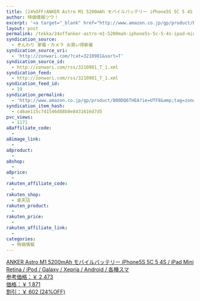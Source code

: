 ```yaml
---
title: (24%OFF)ANKER Astro M1 5200mAh モバイルバッテリー iPhone5S 5C 5 4S / iPad Mini Retina / iPod / Galaxy / Xepria / Android / 各種スマ ￥1,871
author: 特価情報ツウ！
excerpt: '<a target="_blank" href="http://www.amazon.co.jp/gp/product/B00DQ6THEA?ie=UTF8&amp;tag=zonwari-22&amp;linkCode=as2&amp;camp=247&amp;creative=7399&amp;creativeASIN=B00DQ6THEA"><img src="http://ecx.images-amazon.com/images/I/31wsWkE0rKL._SL100_.jpg"><br>ANKER Astro M1 5200mAh &#12514;&#12496;&#12452;&#12523;&#12496;&#12483;&#12486;&#12522;&#12540; iPhone5S 5C 5 4S / iPad Mini Retina / iPod / Galaxy / Xepria / Android / &#21508;&#31278;&#12473;&#12510;<br>&#21442;&#32771;&#20385;&#26684;&#65306;&#65509; 2,473<br>&#20385;&#26684;&#65306;&#65509; 1,871<br>&#21106;&#24341;&#65306;&#65509; 602 (24%OFF)</a>'
layout: post
permalink: /tokka/24offanker-astro-m1-5200mah-iphone5s-5c-5-4s-ipad-mini-retina-ipod-galaxy-xepria-android-1871.html
syndication_source:
  - ぞんわり 家電・カメラ お買い得新着
syndication_source_uri:
  - 'http://zonwari.com/?cat=3210981&sort=T'
syndication_source_id:
  - http://zonwari.com/rss/3210981_T_1.xml
syndication_feed:
  - http://zonwari.com/rss/3210981_T_1.xml
syndication_feed_id:
  - 19
syndication_permalink:
  - 'http://www.amazon.co.jp/gp/product/B00DQ6THEA?ie=UTF8&amp;tag=zonwari-22&amp;linkCode=as2&amp;camp=247&amp;creative=7399&amp;creativeASIN=B00DQ6THEA'
syndication_item_hash:
  - c46ae115c741546d88b0e8431616d7d5
pvc_views:
  - 1171
a8affiliate_code:
  - 
a8image_link:
  - 
a8product:
  - 
a8shop:
  - 
a8price:
  - 
rakuten_affiliate_code:
  - 
rakuten_shop:
  - 楽天店
rakuten_product:
  - 
rakuten_price:
  - 
rakuten_affiliate_link:
  - 
categories:
  - 特価情報
---
```

[<img src='http://i2.wp.com/ecx.images-amazon.com/images/I/31wsWkE0rKL._SL150_.jpg?w=546' title="" alt="" data-recalc-dims="1" />  
ANKER Astro M1 5200mAh モバイルバッテリー iPhone5S 5C 5 4S / iPad Mini Retina / iPod / Galaxy / Xepria / Android / 各種スマ  
参考価格：￥ 2,473  
価格：￥ 1,871  
割引：￥ 602 (24%OFF)][1]

 [1]: http://www.amazon.co.jp/gp/product/B00DQ6THEA?ie=UTF8&#038;tag=tokkajohotsu-22&#038;linkCode=as2&#038;camp=247&#038;creative=7399&#038;creativeASIN=B00DQ6THEA